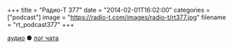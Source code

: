 +++
title = "Радио-Т 377"
date = "2014-02-01T16:02:00"
categories = ["podcast"]
image = "https://radio-t.com/images/radio-t/rt377.jpg"
filename = "rt_podcast377"
+++



[аудио](http://cdn.radio-t.com/rt_podcast377.mp3) ● [лог чата](http://chat.radio-t.com/logs/radio-t-377.html)
<audio src="http://cdn.radio-t.com/rt_podcast377.mp3" preload="none"></audio>
